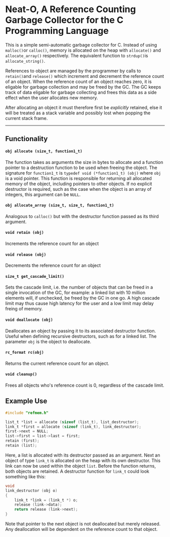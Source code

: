 # Neat-O, A Reference Counting Garbage Collector for the C Programming Language

This is a simple semi-automatic garbage collector for C. Instead of using `malloc()`or `calloc()`, memory is allocated on the heap with `allocate()` and `allocate_array()` respectively. The equivalent function to `strdup()`is `allocate_string()`.

References to object are managed by the programmer by calls to `retain()`and `release()` which increment and decrement the reference count of an object. When the reference count of an object reaches zero, it is eligable for garbage collection and may be freed by the GC. The GC keeps track of data eligable for garbage collecting and frees this data as a side effect when the user allocates new memory.

After allocating an object it must therefore first be *explicitly* retained, else it will be treated as a stack variable and possibly lost when popping the current stack frame.

---

## Functionality

#### `obj allocate (size_t, function1_t)`

The function takes as arguments the size in bytes to allocate and a function pointer to a destruction function to be used when freeing the object. The signature for `function1_t` is `typedef void (*function1_t) (obj)` where `obj` is a void pointer. This function is responsible for returning all allocated memory of the object, including pointers to other objects. If no explicit destructor is required, such as the case when the object is an array of integers, this argument can be `NULL`.


#### `obj allocate_array (size_t, size_t, function1_t)`

Analogous to `calloc()` but with the destructor function passed as its third argument.


#### `void retain (obj)`

Increments the reference count for an object


#### `void release (obj)`

Decrements the reference count for an object


#### `size_t get_cascade_limit()`

Sets the cascade limit, i.e. the number of objects that can be freed in a single invocation of the GC, for example: a linked list with 10 million elements will, if unchecked, be freed by the GC in one go. A high cascade limit may thus cause high latency for the user and a low limit may delay freing of memory.


#### `void deallocate (obj)`

Deallocates an object by passing it to its associated destructor function. Useful when defining recursive destructors, such as for a linked list. The parameter `obj` is the object to deallocate.


#### `rc_format rc(obj)`

Returns the current reference count for an object.


#### `void cleanup()`

Frees all objects who's reference count is 0, regardless of the cascade limit.

## Example Use

```C
#include "refmem.h"

list_t *list = allocate (sizeof (list_t), list_destructor);
link_t *first = allocate (sizeof (link_t), link_destructor);
first->next = NULL;
list->first = list->last = first;
retain (first);
retain (list);
```

Here, a list is allocated with its destructor passed as an argument. Next an object of type `link_t` is allocated on the heap with its own destructor. This link can now be used within the object `list`. Before the function returns, both objects are retained. A destructor function for `link_t` could look something like this:

```C
void
link_destructor (obj o)
{
    link_t *link = (link_t *) o;
    release (link->data);
    return release (link->next);
}
```

Note that pointer to the next object is not deallocated but merely released. Any deallocation will be dependent on the reference count to that object.

